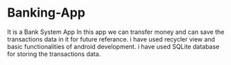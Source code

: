 # Banking-App
It is a Bank System App
In this app we can transfer money and can save the transactions data in it for future referance.
i have used recycler view and basic functionalities of android development.
i have used SQLite database for storing the transactions data.
